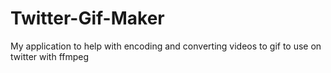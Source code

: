 # Twitter-Gif-Maker
 My application to help with encoding and converting videos to gif to use on twitter with ffmpeg
